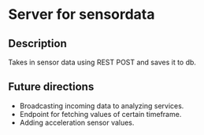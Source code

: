# Server for sensordata

## Description

Takes in sensor data using REST POST and saves it to db. 

## Future directions

- Broadcasting incoming data to analyzing services.
- Endpoint for fetching values of certain timeframe.
- Adding acceleration sensor values. 

